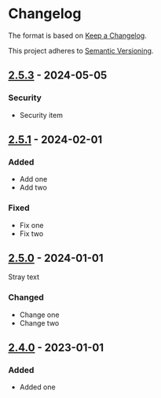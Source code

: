 # Changelog

The format is based on [Keep a Changelog](https://keepachangelog.com/en/1.0.0/).

This project adheres to [Semantic Versioning](https://semver.org/spec/v2.0.0.html).

## [2.5.3] - 2024-05-05

### Security

- Security item

## [2.5.1] - 2024-02-01

### Added

- Add one
- Add two

### Fixed

- Fix one
- Fix two

## [2.5.0] - 2024-01-01

Stray text

### Changed

- Change one
- Change two

## [2.4.0] - 2023-01-01

### Added

- Added one

[2.4.0]: https://github.com/foo/bar/releases/tag/v2.4.0
[2.5.0]: https://github.com/foo/bar/compare/v2.4.0...v2.5.0
[2.5.1]: https://github.com/foo/bar/compare/v2.5.0...v2.5.1
[2.5.3]: https://github.com/foo/bar/compare/v2.5.1...v2.5.3
